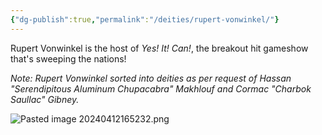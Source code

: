 ```yaml
---
{"dg-publish":true,"permalink":"/deities/rupert-vonwinkel/"}
---
```


Rupert Vonwinkel is the host of *Yes! It! Can!*, the breakout hit gameshow that's sweeping the nations! 

*Note: Rupert Vonwinkel sorted into deities as per request of Hassan "Serendipitous Aluminum Chupacabra" Makhlouf and Cormac "Charbok Saullac" Gibney.*

![Pasted image 20240412165232.png](/img/user/Images/Pasted%20image%2020240412165232.png)
